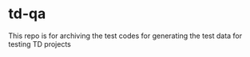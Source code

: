 # td-qa

This repo is for archiving the test codes for generating the test data for testing TD projects
